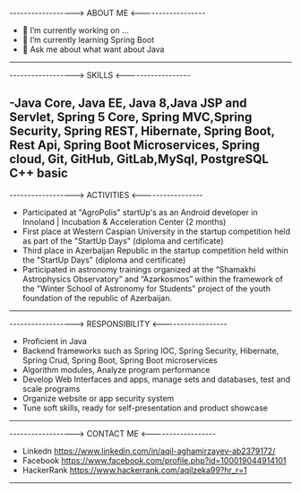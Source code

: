 ------------------>          ABOUT ME          <------------------

- 🔭 I’m currently working on ...
- 🌱 I’m currently learning Spring Boot
- 💬 Ask me about what want about Java

------------------------------------------------------------------

------------------>           SKILLS           <------------------

-Java Core, Java EE, Java 8,Java JSP and Servlet,
Spring 5 Core, Spring MVC,Spring Security, Spring REST,
Hibernate, Spring Boot,
Rest Api, Spring Boot Microservices, Spring cloud,
Git, GitHub, GitLab,MySql, PostgreSQL
C++ basic
------------------------------------------------------------------


------------------>         ACTIVITIES          <-----------------

- Participated at "AgroPolis" startUp's as an Android developer in
Innoland | Incubation & Acceleration Center (2 months)
- First place at Western Caspian University in the startup
competition held as part of the "StartUp Days" (diploma and
certificate)
- Third place in Azerbaijan Republic in the startup competition
held within the "StartUp Days" (diploma and certificate)
- Participated in astronomy trainings organized at the “Shamakhi
Astrophysics Observatory” and “Azərkosmos” within the
framework of the "Winter School of Astronomy for Students"
project of the youth foundation of the republic of Azerbaijan.


------------------------------------------------------------------


------------------>       RESPONSIBILITY       <------------------

- Proficient in Java
- Backend frameworks such as Spring IOC, Spring Security,
Hibernate, Spring Crud, Spring Boot, Spring Boot microservices
- Algorithm modules, Analyze program performance
- Develop Web Interfaces and apps, manage sets and databases,
test and scale programs
- Organize website or app security system
- Tune soft skills, ready for self-presentation and product showcase 
------------------------------------------------------------------


------------------>       CONTACT ME       <------------------

- Linkedn https://www.linkedin.com/in/aqil-aghamirzayev-ab2379172/
- Facebook https://www.facebook.com/profile.php?id=100019044914101
- HackerRank https://www.hackerrank.com/aqilzeka99?hr_r=1

------------------------------------------------------------------






